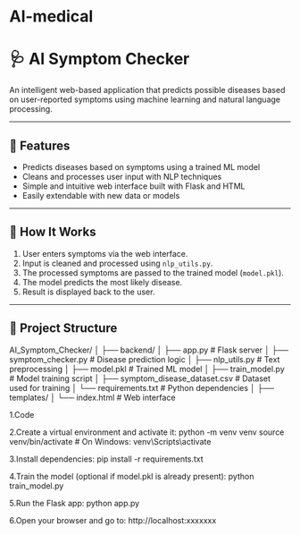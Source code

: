# AI-medical

# 🩺 AI Symptom Checker

An intelligent web-based application that predicts possible diseases based on user-reported symptoms using machine learning and natural language processing.

---

## 🚀 Features

- Predicts diseases based on symptoms using a trained ML model  
- Cleans and processes user input with NLP techniques  
- Simple and intuitive web interface built with Flask and HTML  
- Easily extendable with new data or models  

---

## 🧠 How It Works

1. User enters symptoms via the web interface.  
2. Input is cleaned and processed using `nlp_utils.py`.  
3. The processed symptoms are passed to the trained model (`model.pkl`).  
4. The model predicts the most likely disease.  
5. Result is displayed back to the user.  

---

## 📁 Project Structure

AI_Symptom_Checker/ 
│ ├── backend/ │ 
  ├── app.py # Flask server │
  ├── symptom_checker.py # Disease prediction logic │
  ├── nlp_utils.py # Text preprocessing │
  ├── model.pkl # Trained ML model │
  ├── train_model.py # Model training script │
  ├── symptom_disease_dataset.csv # Dataset used for training │
  └── requirements.txt # Python dependencies │ 
├── templates/ │
  └── index.html # Web interface

1.Code

2.Create a virtual environment and activate it:
python -m venv venv
source venv/bin/activate  # On Windows: venv\Scripts\activate

3.Install dependencies:
pip install -r requirements.txt

4.Train the model (optional if model.pkl is already present):
python train_model.py

5.Run the Flask app:
python app.py

6.Open your browser and go to:
http://localhost:xxxxxxx


